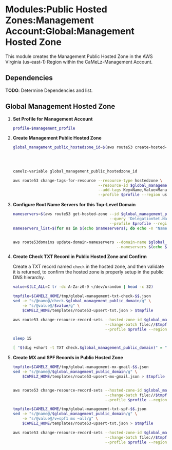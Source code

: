 # Modules:Public Hosted Zones:Management Account:Global:Management Hosted Zone

This module creates the Management Public Hosted Zone in the AWS Virginia (us-east-1) Region within the
CaMeLz-Management Account.

## Dependencies

**TODO**: Determine Dependencies and list.

## Global Management Hosted Zone

1. **Set Profile for Management Account**

    ```bash
    profile=$management_profile
    ```

1. **Create Management Public Hosted Zone**

    ```bash
    global_management_public_hostedzone_id=$(aws route53 create-hosted-zone --name $global_management_public_domain \
                                                                            --hosted-zone-config Comment="Public Zone for $global_management_public_domain",PrivateZone=false \
                                                                            --caller-reference $(date +%s) \
                                                                            --query 'HostedZone.Id' \
                                                                            --profile $profile --region us-east-1 --output text | cut -f3 -d /)
    camelz-variable global_management_public_hostedzone_id

    aws route53 change-tags-for-resource --resource-type hostedzone \
                                         --resource-id $global_management_public_hostedzone_id \
                                         --add-tags Key=Name,Value=Management-PublicHostedZone Key=Company,Value=CaMeLz Key=Environment,Value=Management \
                                         --profile $profile --region us-east-1 --output text
    ```

1. **Configure Root Name Servers for this Top-Level Domain**

    ```bash
    nameservers=$(aws route53 get-hosted-zone --id $global_management_public_hostedzone_id \
                                              --query 'DelegationSet.NameServers' \
                                              --profile $profile --region us-east-1 --output text)
    nameservers_list=$(for ns in $(echo $nameservers); do echo -n "Name=$ns "; done)


    aws route53domains update-domain-nameservers --domain-name $global_management_public_domain \
                                                 --nameservers $(echo $nameservers_list) --profile $profile --region us-east-1
    ```

1. **Create Check TXT Record in Public Hosted Zone and Confirm**

   Create a TXT record named `check` in the hosted zone, and then validate it is returned, to confirm the hosted zone is
   properly setup in the public DNS hierarchy.

    ```bash
    value=$(LC_ALL=C tr -dc A-Za-z0-9 </dev/urandom | head -c 32)

    tmpfile=$CAMELZ_HOME/tmp/global-management-txt-check-$$.json
    sed -e "s/@name@/check.$global_management_public_domain/g" \
        -e "s/@value@/$value/g" \
        $CAMELZ_HOME/templates/route53-upsert-txt.json > $tmpfile

    aws route53 change-resource-record-sets --hosted-zone-id $global_management_public_hostedzone_id \
                                            --change-batch file://$tmpfile \
                                            --profile $profile --region us-east-1 --output text

    sleep 15

    [ "$(dig +short -t TXT check.$global_management_public_domain)" = "\"$value\"" ] && echo "Check confirmed" || echo "Check failed"
    ```

1. **Create MX and SPF Records in Public Hosted Zone**

    ```bash
    tmpfile=$CAMELZ_HOME/tmp/global-management-mx-gmail-$$.json
    sed -e "s/@name@/$global_management_public_domain/g" \
        $CAMELZ_HOME/templates/route53-upsert-mx-gmail.json > $tmpfile


    aws route53 change-resource-record-sets --hosted-zone-id $global_management_public_hostedzone_id \
                                            --change-batch file://$tmpfile \
                                            --profile $profile --region us-east-1 --output text

    tmpfile=$CAMELZ_HOME/tmp/global-management-txt-spf-$$.json
    sed -e "s/@name@/$global_management_public_domain/g" \
        -e "s/@value@/v=spf1 mx ~all/g" \
        $CAMELZ_HOME/templates/route53-upsert-txt.json > $tmpfile

    aws route53 change-resource-record-sets --hosted-zone-id $global_management_public_hostedzone_id \
                                            --change-batch file://$tmpfile \
                                            --profile $profile --region us-east-1 --output text
    ```
